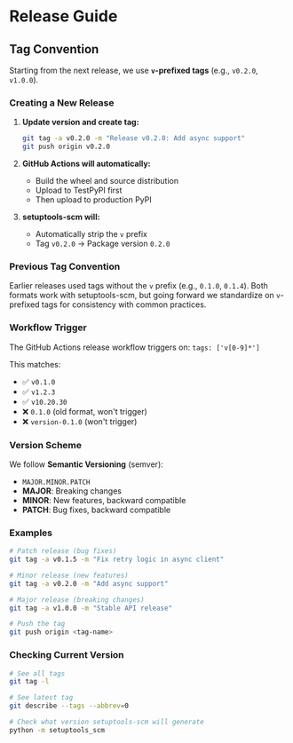 # Release Guide

## Tag Convention

Starting from the next release, we use **`v`-prefixed tags** (e.g., `v0.2.0`, `v1.0.0`).

### Creating a New Release

1. **Update version and create tag:**

   ```bash
   git tag -a v0.2.0 -m "Release v0.2.0: Add async support"
   git push origin v0.2.0
   ```

2. **GitHub Actions will automatically:**
   - Build the wheel and source distribution
   - Upload to TestPyPI first
   - Then upload to production PyPI

3. **setuptools-scm will:**
   - Automatically strip the `v` prefix
   - Tag `v0.2.0` → Package version `0.2.0`

### Previous Tag Convention

Earlier releases used tags without the `v` prefix (e.g., `0.1.0`, `0.1.4`). Both formats work with setuptools-scm, but going forward we standardize on `v`-prefixed tags for consistency with common practices.

### Workflow Trigger

The GitHub Actions release workflow triggers on: `tags: ['v[0-9]*']`

This matches:

- ✅ `v0.1.0`
- ✅ `v1.2.3`
- ✅ `v10.20.30`
- ❌ `0.1.0` (old format, won't trigger)
- ❌ `version-0.1.0` (won't trigger)

### Version Scheme

We follow **Semantic Versioning** (semver):

- `MAJOR.MINOR.PATCH`
- **MAJOR**: Breaking changes
- **MINOR**: New features, backward compatible
- **PATCH**: Bug fixes, backward compatible

### Examples

```bash
# Patch release (bug fixes)
git tag -a v0.1.5 -m "Fix retry logic in async client"

# Minor release (new features)
git tag -a v0.2.0 -m "Add async support"

# Major release (breaking changes)
git tag -a v1.0.0 -m "Stable API release"

# Push the tag
git push origin <tag-name>
```

### Checking Current Version

```bash
# See all tags
git tag -l

# See latest tag
git describe --tags --abbrev=0

# Check what version setuptools-scm will generate
python -m setuptools_scm
```
